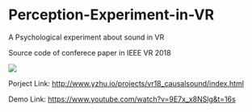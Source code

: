 
# Perception-Experiment-in-VR
A Psychological experiment about sound in VR

Source code of conferece paper in IEEE VR 2018

<img src="simple_demo/demo.gif" align="center"  />


<br />

Porject Link: http://www.yzhu.io/projects/vr18_causalsound/index.html

Demo Link: https://www.youtube.com/watch?v=9E7x_x8NSlg&t=16s
